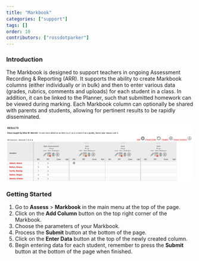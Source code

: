 ```yaml
---
title: "Markbook"
categories: ["support"]
tags: []
order: 10
contributors: ["rossdotparker"]
---
```


### Introduction

The Markbook is designed to support teachers in ongoing Assessment Recording & Reporting (ARR). It supports the ability to create Markbook columns (either individually or in bulk) and then to enter various data (grades, rubrics, comments and uploads) for each student in a class. In addition, it can be linked to the Planner, such that submitted homework can be viewed during marking. Each Markbook column can optionally be shared with parents and students, allowing for pertinent results to be rapidly disseminated.

![Markbook 01](</img/teachers/markbook.png>)

### Getting Started

1.  Go to **Assess** > **Markbook** in the main menu at the top of the page.
2.  Click on the **Add Column** button on the top right corner of the Markbook.
3.  Choose the parameters of your Markbook.
4.  Process the **Submit** button at the bottom of the page.
5.  Click on the **Enter Data** button at the top of the newly created column.
6.  Begin entering data for each student, remember to press the **Submit** button at the bottom of the page when finished.
